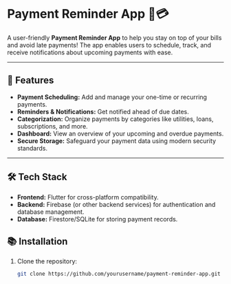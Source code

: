 # Payment Reminder App 📅💳  

A user-friendly **Payment Reminder App** to help you stay on top of your bills and avoid late payments! The app enables users to schedule, track, and receive notifications about upcoming payments with ease.  

---

## 🚀 Features  
- **Payment Scheduling:** Add and manage your one-time or recurring payments.  
- **Reminders & Notifications:** Get notified ahead of due dates.  
- **Categorization:** Organize payments by categories like utilities, loans, subscriptions, and more.  
- **Dashboard:** View an overview of your upcoming and overdue payments.  
- **Secure Storage:** Safeguard your payment data using modern security standards.  

---

## 🛠️ Tech Stack  
- **Frontend:** Flutter for cross-platform compatibility.  
- **Backend:** Firebase (or other backend services) for authentication and database management.  
- **Database:** Firestore/SQLite for storing payment records.  

## 📚 Installation  
1. Clone the repository:  
   ```bash  
   git clone https://github.com/yourusername/payment-reminder-app.git  
